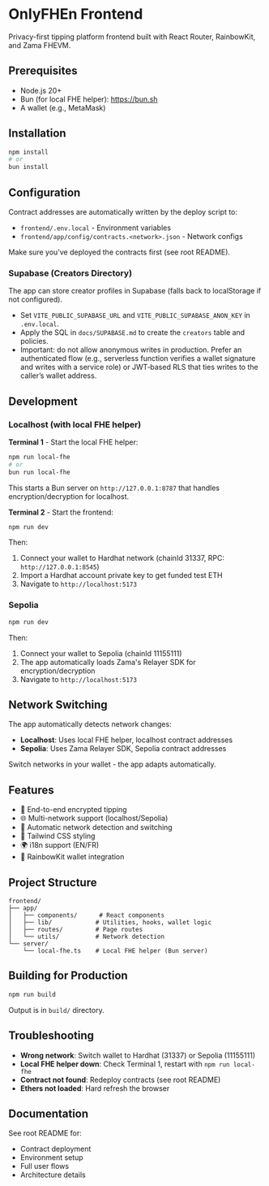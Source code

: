 # OnlyFHEn Frontend

Privacy-first tipping platform frontend built with React Router, RainbowKit, and Zama FHEVM.

## Prerequisites

- Node.js 20+
- Bun (for local FHE helper): https://bun.sh
- A wallet (e.g., MetaMask)

## Installation

```bash
npm install
# or
bun install
```

## Configuration

Contract addresses are automatically written by the deploy script to:

- `frontend/.env.local` - Environment variables
- `frontend/app/config/contracts.<network>.json` - Network configs

Make sure you've deployed the contracts first (see root README).

### Supabase (Creators Directory)

The app can store creator profiles in Supabase (falls back to localStorage if not configured).

- Set `VITE_PUBLIC_SUPABASE_URL` and `VITE_PUBLIC_SUPABASE_ANON_KEY` in `.env.local`.
- Apply the SQL in `docs/SUPABASE.md` to create the `creators` table and policies.
- Important: do not allow anonymous writes in production. Prefer an authenticated flow (e.g., serverless function
  verifies a wallet signature and writes with a service role) or JWT‑based RLS that ties writes to the caller’s wallet
  address.

## Development

### Localhost (with local FHE helper)

**Terminal 1** - Start the local FHE helper:

```bash
npm run local-fhe
# or
bun run local-fhe
```

This starts a Bun server on `http://127.0.0.1:8787` that handles encryption/decryption for localhost.

**Terminal 2** - Start the frontend:

```bash
npm run dev
```

Then:

1. Connect your wallet to Hardhat network (chainId 31337, RPC: `http://127.0.0.1:8545`)
2. Import a Hardhat account private key to get funded test ETH
3. Navigate to `http://localhost:5173`

### Sepolia

```bash
npm run dev
```

Then:

1. Connect your wallet to Sepolia (chainId 11155111)
2. The app automatically loads Zama's Relayer SDK for encryption/decryption
3. Navigate to `http://localhost:5173`

## Network Switching

The app automatically detects network changes:

- **Localhost**: Uses local FHE helper, localhost contract addresses
- **Sepolia**: Uses Zama Relayer SDK, Sepolia contract addresses

Switch networks in your wallet - the app adapts automatically.

## Features

- 🔐 End-to-end encrypted tipping
- 🌐 Multi-network support (localhost/Sepolia)
- 🔄 Automatic network detection and switching
- 🎨 Tailwind CSS styling
- 🌍 i18n support (EN/FR)
- 💼 RainbowKit wallet integration

## Project Structure

```
frontend/
├── app/
│   ├── components/      # React components
│   ├── lib/            # Utilities, hooks, wallet logic
│   ├── routes/         # Page routes
│   └── utils/          # Network detection
└── server/
    └── local-fhe.ts    # Local FHE helper (Bun server)
```

## Building for Production

```bash
npm run build
```

Output is in `build/` directory.

## Troubleshooting

- **Wrong network**: Switch wallet to Hardhat (31337) or Sepolia (11155111)
- **Local FHE helper down**: Check Terminal 1, restart with `npm run local-fhe`
- **Contract not found**: Redeploy contracts (see root README)
- **Ethers not loaded**: Hard refresh the browser

## Documentation

See root README for:

- Contract deployment
- Environment setup
- Full user flows
- Architecture details
